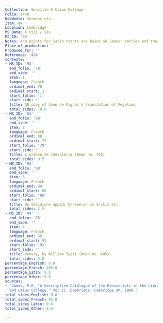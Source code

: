```yaml
---
Collection: Gonville & Caius College
Folia: 1+48
Headnote: Sermons etc.
Item: 84
Location: Cambridge
MS_Date: s.xiii / xiv
MS_ID: '94'
Notes: end points for Latin tracts are based on James' entries and therefore approximate
Place_of_production: ''
Produced_for: ''
Reference: '424'
contents:
- MS_ID: '94'
  end_folio: '78'
  end_side: ''
  item: 1
  language: French
  ordinal_end: 78
  ordinal_start: 1
  start_folio: '1'
  start_side: ''
  title: AN copy of Jean de Vignai's translation of Vegetius
  total_sides: 78.0
- MS_ID: '94'
  end_folio: '88'
  end_side: ''
  item: 2
  language: French
  ordinal_end: 88
  ordinal_start: 79
  start_folio: '79'
  start_side: ''
  title: L'ordene de chevalerie (Dean no. 706)
  total_sides: 9.5
- MS_ID: '94'
  end_folio: '90'
  end_side: ''
  item: 3
  language: French
  ordinal_end: 90
  ordinal_start: 88
  start_folio: '88'
  start_side: ''
  title: De obsidione oppidi Streuelyn in Scotia etc.
  total_sides: 2.5
- MS_ID: '94'
  end_folio: '95'
  end_side: ''
  item: 4
  language: French
  ordinal_end: 95
  ordinal_start: 91
  start_folio: '91'
  start_side: ''
  title: Venery, by William Twiti (Dean no. 405)
  total_sides: 5.0
percentage_English: 0.0
percentage_French: 100.0
percentage_Latin: 0.0
percentage_Other: 0.0
sources:
- 'James, M.R. "A Descriptive Catalogue of the Manuscripts in the Library of Gonville
  and Caius College." Vol II. Cambridge: Cambridge UP, 1908.'
total_sides_English: 0.0
total_sides_French: 95.0
total_sides_Latin: 0.0
total_sides_Other: 0.0

---
```


